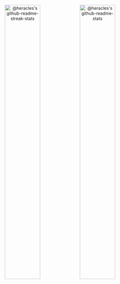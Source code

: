 <p align="center">
<img src="https://github-readme-stats-one-bice.vercel.app/api?username=heracles0127&show_icons=true&count_private=true&theme=chartreuse-dark&hide_border=true&role=OWNER,ORGANIZATION_MEMBER,COLLABORATOR"  width="48%" alt="@heracles's github-readme-streak-stats"/>
<img src="https://github-readme-streak-stats.herokuapp.com?user=heracles0127&theme=chartreuse-dark&hide_border=true&date_format=M%20j%5B%2C%20Y%5D"  width="48%" alt="@heracles's github-readme-stats"/>
</p>
